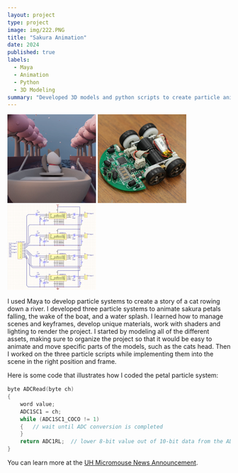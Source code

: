 ```yaml
---
layout: project
type: project
image: img/222.PNG
title: "Sakura Animation"
date: 2024
published: true
labels:
  - Maya
  - Animation
  - Python
  - 3D Modeling
summary: "Developed 3D models and python scripts to create particle animations within Maya software."
---
```


<div class="text-center p-4">
  <img width="200px" src="../img/222.PNG" class="img-thumbnail" >
  <img width="200px" src="../img/micromouse/micromouse-robot-2.jpg" class="img-thumbnail" >
  <img width="200px" src="../img/micromouse/micromouse-circuit.png" class="img-thumbnail" >
</div>

I used Maya to develop particle systems to create a story of a cat rowing down a river. I developed three particle systems to animate sakura petals falling, the wake of the boat, and a water splash. I learned how to manage scenes and keyframes, develop unique materials, work with shaders and lighting to render the project. I started by modeling all of the different assets, making sure to organize the project so that it would be easy to animate and move specific parts of the models, such as the cats head. Then I worked on the three particle scripts while implementing them into the scene in the right position and frame. 

Here is some code that illustrates how I coded the petal particle system: 

```cpp
byte ADCRead(byte ch)
{
    word value;
    ADC1SC1 = ch;
    while (ADC1SC1_COCO != 1)
    {   // wait until ADC conversion is completed   
    }
    return ADC1RL;  // lower 8-bit value out of 10-bit data from the ADC
}
```

You can learn more at the [UH Micromouse News Announcement](https://manoa.hawaii.edu/news/article.php?aId=2857).
